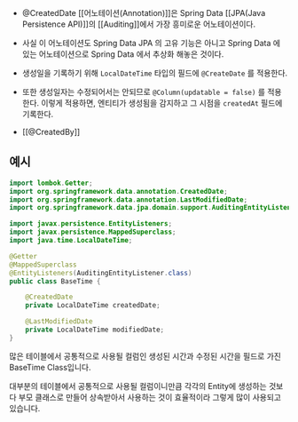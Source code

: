 - @CreatedDate [[어노테이션(Annotation)]]은 Spring Data [[JPA(Java Persistence API)]]의 [[Auditing]]에서 가장 흥미로운 어노테이션이다.
- 사실 이 어노테이션도 Spring Data JPA 의 고유 기능은 아니고 Spring Data 에 있는 어노테이션으로 Spring Data 에서 추상화 해놓은 것이다.

- 생성일을 기록하기 위해 `LocalDateTime` 타입의 필드에 `@CreateDate` 를 적용한다. 
- 또한 생성일자는 수정되어서는 안되므로 `@Column(updatable = false)` 를 적용한다. 이렇게 적용하면, 엔티티가 생성됨을 감지하고 그 시점을 `createdAt` 필드에 기록한다.

- [[@CreatedBy]]

## 예시

```java
import lombok.Getter;
import org.springframework.data.annotation.CreatedDate;
import org.springframework.data.annotation.LastModifiedDate;
import org.springframework.data.jpa.domain.support.AuditingEntityListener;

import javax.persistence.EntityListeners;
import javax.persistence.MappedSuperclass;
import java.time.LocalDateTime;

@Getter
@MappedSuperclass
@EntityListeners(AuditingEntityListener.class)
public class BaseTime {

    @CreatedDate
    private LocalDateTime createdDate;

    @LastModifiedDate
    private LocalDateTime modifiedDate;
}
```

많은 테이블에서 공통적으로 사용될 컬럼인 생성된 시간과 수정된 시간을 필드로 가진 BaseTime Class입니다.

대부분의 테이블에서 공통적으로 사용될 컬럼이니만큼 각각의 Entity에 생성하는 것보다 부모 클래스로 만들어 상속받아서 사용하는 것이 효율적이라 그렇게 많이 사용되고 있습니다.